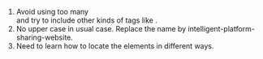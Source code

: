 1. Avoid using too many <div></div> and try to include other kinds of tags like <title></title>.
2. No upper case in usual case. Replace the name by intelligent-platform-sharing-website.
3. Need to learn how to locate the elements in different ways. 
